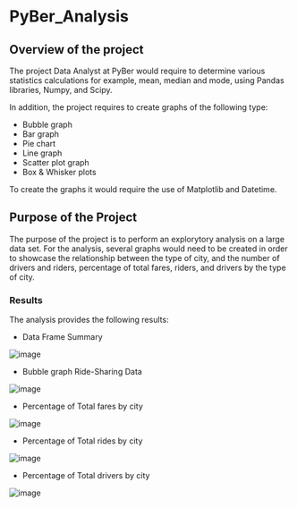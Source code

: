 # PyBer_Analysis

## Overview of the project

The project Data Analyst at PyBer would require to  determine various statistics calculations for example, mean, median and mode, using Pandas libraries, Numpy, and Scipy.

In addition, the project requires to create graphs of the following type:
- Bubble graph
- Bar graph
- Pie chart
- Line graph
- Scatter plot graph
- Box & Whisker plots 
 
To create the graphs it would require the use of Matplotlib and Datetime.

## Purpose of the Project

The purpose of the project is to perform an explorytory analysis on a large data set. For the analysis, several graphs would need to be created in order to showcase the relationship between the type of city, and the number of drivers and riders, percentage of total fares, riders, and drivers by the type of city.


### Results

The analysis provides the following results:

- Data Frame Summary

![image](https://user-images.githubusercontent.com/98929742/159173635-d96b4f49-5005-434c-800e-799363e4bcd4.png)

- Bubble graph Ride-Sharing Data

![image](https://user-images.githubusercontent.com/98929742/159173006-34d6388e-e8e2-43bc-a855-ce2a6a51e6a1.png)

- Percentage of Total fares by city

![image](https://user-images.githubusercontent.com/98929742/159173172-700ba1b1-7c4b-44e9-b8aa-2d521ead8c99.png)

- Percentage of Total rides by city

![image](https://user-images.githubusercontent.com/98929742/159173188-1bdda877-857b-4013-ba84-379b63434cb0.png)

- Percentage of Total drivers by city

![image](https://user-images.githubusercontent.com/98929742/159173204-04fa45d7-daf9-447b-84e1-53249c676a53.png)
